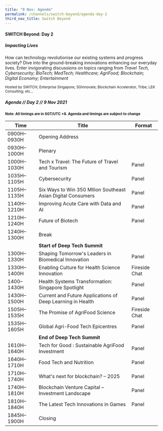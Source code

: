 ```yaml
---
title: "9 Nov: Agenda"
permalink: /channels/switch-beyond/agenda-day-2
third_nav_title: Switch Beyond
---
```


#### SWITCH Beyond: Day 2
##### Impacting Lives

How can technology revolutionise our existing systems and progress society? Dive into the ground-breaking innovations enhancing our everyday lives. Enter invigorating discussions on topics ranging from *Travel Tech, Cybersecurity; BioTech; MedTech; Healthcare; AgriFood; Blockchain; Digital Economy; Entertainment*

<sub>Hosted by SWITCH; Enterprise Singapore; SGInnovate; Blockchain Accelerator, Tribe; LEK Consulting; etc...</sub>

##### Agenda // Day 2 // 9 Nov 2021

<sub>**Note: All timings are in SGT/UTC +8. Agenda and timings are subject to change**</sub>

| Time | Title | Format |
| -------- | -------- | -------- |
| 0900H–0930H     | Opening Address    |      |
| 0930H–1000H     | Plenary    |      |
| 1000H–1030H     | Tech x Travel: The Future of Travel and Tourism     | Panel     |
| 1035H–1105H     | Cybersecurity    | Panel    |
| 1105H–1135H     | Six Ways to Win 350 MIlion Southeast Asian Digital Consumers     | Panel   |
| 1140H–1210H     | Improving Acute Care with Data and AI       | Panel     |
| 1210H–1240H     | Future of Biotech      | Panel     |
| 1240H–1300H     | Break     |     |
|      | **Start of Deep Tech Summit**     |      |
| 1300H–1330H     | Shaping Tomorrow's Leaders in Biomedical Innovation     | Panel     |
| 1330H–1400H     | Enabling Culture for Health Science Innovation     | Fireside Chat     |
| 1400–1430H     | Health Systems Transformation: Singapore Spotlight     | Panel     |
| 1430H–1500H     | Current and Future Applications of Deep Learning in Health     | Panel     |
| 1505H–1535H     | The Promise of AgriFood Science     | Fireside Chat    |
| 1535H–1605H     | Global Agri-Food Tech Epicentres     | Panel     |
|      | **End of Deep Tech Summit**     |      |
| 1610H–1640H     | Tech for Good : Sustainable AgriFood Investment     | Panel    |
| 1640H–1710H     | Food Tech and Nutrition    | Panel     |
| 1710H–1740H     | What's next for blockchain? – 2025    | Panel     |
| 1740H–1810H     | Blockchain Venture Capital – Investment Landscape     | Panel     |
| 1810H–1840H     | The Latest Tech Innovations in Games     | Panel   |
| 1845H–1900H     | Closing     |    |